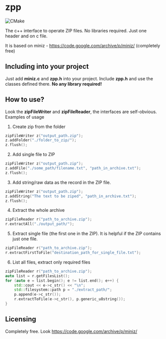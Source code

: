 # zpp
![CMake](https://github.com/AndrewShpagin/zpp/actions/workflows/cmake.yml/badge.svg)

The c++ interface to operate ZIP files. No libraries required. Just one header and on c file.

It is based on miniz - https://code.google.com/archive/p/miniz/ (completely free)

## Including into your project
Just add **miniz.c** and **zpp.h** into your project. Include **zpp.h** and use the classes defined there.
**No any library required!**

## How to use?
Look the **zipFileWriter** and **zipFileReader**, the interfaces are self-obvious. Examples of usage
1. Create zip from the folder
```cpp
zipFileWriter z("output_path.zip");
z.addFolder("./folder_to_zip/");
z.flush();
```
2. Add single file to ZIP
```cpp
zipFileWriter z("output_path.zip");
z.addFile("./some_path/filename.txt", "path_in_archive.txt");
z.flush();
``` 
3. Add string/raw data as the record in the ZIP file.
```cpp
zipFileWriter z("output_path.zip");
z.addString("The text to be ziped", "path_in_archive.txt");
z.flush();
```
4. Extract the whole archive
```cpp
zipFileReader r("path_to_archive.zip");
r.extractAll("./output_path/");
```
5. Extract single file (the first one in the ZIP). It is helpful if the ZIP contains just one file.
```cpp
zipFileReader r("path_to_archive.zip");
r.extractFirstToFile("destination_path_for_single_file.txt");
```
6. List all files, extract only required files
```cpp
zipFileReader r("path_to_archive.zip");
auto list = r.getFilesList();
for (auto e = list.begin(); e != list.end(); e++) {
	std::cout << e->c_str() << "\n";
	std::filesystem::path p = "./extract_path/";
	p.append(e->c_str());
	r.extractToFile(e->c_str(), p.generic_u8string()); 
}
```
## Licensing
Completely free. Look https://code.google.com/archive/p/miniz/
